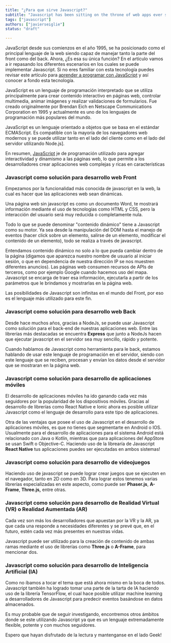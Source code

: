 ```yaml
---
title: "¿Para que sirve Javascript?"
subtitle: "Javascript has been sitting on the throne of web apps ever since it was created, but that's not the only use we can get out of this great language. Javascript can be used as well for developing mobile apps on Android and IOS, videogames, VR, AR and much more"
tags: ["javascript"]
authors: ["javierseiglie"]
status: "draft"

---
```


JavaScript desde sus comienzos en el año 1995, se ha posicionado como el principal lenguaje de la web siendo capaz de manejar tanto la parte del front como del back. Ahora, ¿Es esa su única función? En el artículo vamos a ir repasando los diferentes escenarios en los cuales se puede implementar Javascript. Si no eres familiar con esta tecnología puedes revisar este artículo para [aprender a programar con JavaScript](https://4geeks.com/es/lesson/que-es-javascript-aprende-a-programar-en-javascript) y así conocer a fondo esta tecnología.

JavaScript es un lenguaje de programación interpretado que se utiliza principalmente para crear contenido interactivo en páginas web, controlar multimedia, animar imágenes y realizar validaciones de formularios. Fue creado originalmente por Brendan Eich en Netscape Communications Corporation en 1995 y actualmente es uno de los lenguajes de programación más populares del mundo.

JavaScript es un lenguaje orientado a objetos que se basa en el estándar ECMAScript. Es compatible con la mayoría de los navegadores web modernos y se puede utilizar tanto en el lado del cliente como en el lado del servidor utilizando Node.js].

En resumen, [JavaScript](https://4geeks.com/technology/javascript) je de programación utilizado para agregar interactividad y dinamismo a las páginas web, lo que permite a los desarrolladores crear aplicaciones web complejas y ricas en características

### Javascript como solución para desarrollo web Front 

Empezamos por la funcionalidad más conocida de javascript en la web, la cual es hacer que las aplicaciones web sean dinámicas. 

Una página web sin javascript es como un documento Word, te mostrará información mediante el uso de tecnologías como HTML y CSS, pero la interacción del usuario será muy reducida o completamente nula.  

Todo lo que se puede denominar "contenido dinámico" tiene a Javascript como su motor. Ya sea desde la manipulación del DOM hasta el manejo de eventos (hacer click sobre un elemento, salirse de un elemento, modificar el contenido de un elemento), todo se realiza a través de javascript. 

Entendamos contenido dinámico no solo a lo que pueda cambiar dentro de la página (digamos que aparezca nuestro nombre de usuario al iniciar sesión, o que en dependencia de nuestra dirección IP se nos muestren diferentes anuncios). Las páginas web consumen recursos de APIs de terceros, como por ejemplo Google cuando hacemos uso del mapa. Javascript se encarga de traer esa información, ejecutarla a partir de los parámetros que le brindamos y mostrarlas en la página web.  

Las posibilidades de Javascript son infinitas en el mundo del Front, por eso es el lenguaje más utilizado para este fin. 

### Javascript como solución para desarrollo web Back 

Desde hace muchos años, gracias a NodeJs, se puede usar Javascript como solución para el back-end de nuestras aplicaciones web. Entre las librerías más destacadas se encuentra **Express** que junto a NodeJs hacen que ejecutar javascript en el servidor sea muy sencillo, rápido y potente.   

Cuando hablamos de Javascript como herramienta para le back, estamos hablando de usar este lenguaje de programación en el servidor, siendo con este lenguaje que se reciben, procesan y envían los datos desde el servidor que se mostraran en la página web. 

### Javascript como solución para desarrollo de aplicaciones móviles  

El desarrollo de aplicaciones móviles ha ido ganando cada vez más seguidores por la popularidad de los dispositivos móviles. Gracias al desarrollo de librerías como React Native e Ionic ahora es posible utilizar Javascript como el lenguaje de desarrollo para este tipo de aplicaciones. 

Otra de las ventajas que posee el uso de Javascript en el desarrollo de aplicaciones móviles, es que no tienes que segmentarte en Android o IOS. Usualmente para el desarrollo de aplicaciones para el sistema Android está relacionado con Java o Kotlin, mientras que para aplicaciones del AppStore se usan Swift o Objective-C. Haciendo uso de la librearía de Javascript **React Native** tus aplicaciones puedes ser ejecutadas en ambos sistemas!

### Javascript como solución para desarrollo de videojuegos 

Haciendo uso de javascript se puede lograr crear juegos que se ejecuten en el navegador, tanto en 2D como en 3D. Para lograr estos tenemos varias librerías especializadas en este aspecto, como puede ser **Phaser.js**, **A-Frame**, **Three.js,** entre otras.  

### Javascript como solución para desarrollo de Realidad Virtual (VR) o Realidad Aumentada (AR) 

Cada vez son más los desarrolladores que apuestan por la VR y la AR, ya que cada una responde a necesidades diferentes y se prevé que, en el futuro, estén cada vez más presentes en nuestras vidas.  

Javascript puede ser utilizado para la creación de contenido de ambas ramas mediante el uso de librerías como **Three.js** o **A-Frame**, para mencionar dos.  

### Javascript como solución para desarrollo de Inteligencia Artificial (IA) 

Como no íbamos a tocar el tema que está ahora mismo en la boca de todos. Javascript también ha logrado tomar una parte de la tarta de IA haciendo uso de la librería TensorFlow, el cual hace posible utilizar machine learning a desarrolladores de Javascript para predecir eventos basándose en datos almacenados. 

Es muy probable que de seguir investigando, encontremos otros ámbitos donde se este utilizando Javascript ya que es un lenguaje extremadamente flexible, potente y con muchos seguidores.

Espero que hayan disfrutado de la lectura y mantenganse en el lado Geek!
